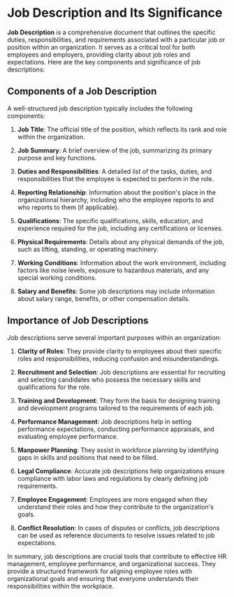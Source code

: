 # Job Description and Its Significance

**Job Description** is a comprehensive document that outlines the specific duties, responsibilities, and requirements associated with a particular job or position within an organization. It serves as a critical tool for both employees and employers, providing clarity about job roles and expectations. Here are the key components and significance of job descriptions:

## Components of a Job Description

A well-structured job description typically includes the following components:

1. **Job Title**: The official title of the position, which reflects its rank and role within the organization.

2. **Job Summary**: A brief overview of the job, summarizing its primary purpose and key functions.

3. **Duties and Responsibilities**: A detailed list of the tasks, duties, and responsibilities that the employee is expected to perform in the role.

4. **Reporting Relationship**: Information about the position's place in the organizational hierarchy, including who the employee reports to and who reports to them (if applicable).

5. **Qualifications**: The specific qualifications, skills, education, and experience required for the job, including any certifications or licenses.

6. **Physical Requirements**: Details about any physical demands of the job, such as lifting, standing, or operating machinery.

7. **Working Conditions**: Information about the work environment, including factors like noise levels, exposure to hazardous materials, and any special working conditions.

8. **Salary and Benefits**: Some job descriptions may include information about salary range, benefits, or other compensation details.

## Importance of Job Descriptions

Job descriptions serve several important purposes within an organization:

1. **Clarity of Roles**: They provide clarity to employees about their specific roles and responsibilities, reducing confusion and misunderstandings.

2. **Recruitment and Selection**: Job descriptions are essential for recruiting and selecting candidates who possess the necessary skills and qualifications for the role.

3. **Training and Development**: They form the basis for designing training and development programs tailored to the requirements of each job.

4. **Performance Management**: Job descriptions help in setting performance expectations, conducting performance appraisals, and evaluating employee performance.

5. **Manpower Planning**: They assist in workforce planning by identifying gaps in skills and positions that need to be filled.

6. **Legal Compliance**: Accurate job descriptions help organizations ensure compliance with labor laws and regulations by clearly defining job requirements.

7. **Employee Engagement**: Employees are more engaged when they understand their roles and how they contribute to the organization's goals.

8. **Conflict Resolution**: In cases of disputes or conflicts, job descriptions can be used as reference documents to resolve issues related to job expectations.

In summary, job descriptions are crucial tools that contribute to effective HR management, employee performance, and organizational success. They provide a structured framework for aligning employee roles with organizational goals and ensuring that everyone understands their responsibilities within the workplace.
